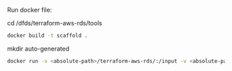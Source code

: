 Run docker file:

cd /dfds/terraform-aws-rds/tools

```bash
docker build -t scaffold .
```

mkdir auto-generated

```bash
docker run -v <absolute-path>/terraform-aws-rds/:/input -v <absolute-path>/terraform-aws-rds/tools/auto-generated/:/output scaffold:latest
```
